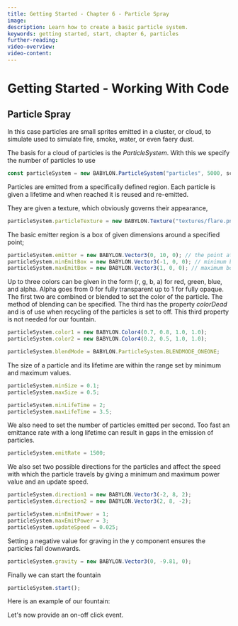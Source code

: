 ```yaml
---
title: Getting Started - Chapter 6 - Particle Spray
image: 
description: Learn how to create a basic particle system.
keywords: getting started, start, chapter 6, particles
further-reading:
video-overview:
video-content:
---
```


# Getting Started - Working With Code

## Particle Spray
In this case particles are small sprites emitted in a cluster, or cloud,  to simulate used to simulate fire, smoke, water, or even faery dust.

The basis for a cloud of particles is the *ParticleSystem*. With this we specify the number of particles to use 
```javascript
const particleSystem = new BABYLON.ParticleSystem("particles", 5000, scene);  //scene is optional
```

Particles are emitted from a specifically defined region. Each particle is given a lifetime and when reached it is reused and re-emitted.

They are given a texture, which obviously governs their appearance,

```javascript
particleSystem.particleTexture = new BABYLON.Texture("textures/flare.png", scene);
```

The basic emitter region is a box of given dimensions around a specified point;
```javascript 
particleSystem.emitter = new BABYLON.Vector3(0, 10, 0); // the point at the top of the fountain
particleSystem.minEmitBox = new BABYLON.Vector3(-1, 0, 0); // minimum box dimensions
particleSystem.maxEmitBox = new BABYLON.Vector3(1, 0, 0); // maximum box dimensions
```

Up to three colors can be given in the form (r, g, b, a) for red, green, blue, and alpha. Alpha goes from 0 for fully transparent up to 1 for fully opaque. The first two are combined or blended to set the color of the particle. The method of blending can be specified. The third has the property *colorDead* and is of use when recycling of the particles is set to off. This third property is not needed for our fountain.
```javascript
particleSystem.color1 = new BABYLON.Color4(0.7, 0.8, 1.0, 1.0);
particleSystem.color2 = new BABYLON.Color4(0.2, 0.5, 1.0, 1.0);

particleSystem.blendMode = BABYLON.ParticleSystem.BLENDMODE_ONEONE;
```

The size of a particle and its lifetime are within the range set by minimum and maximum values.
```javascript
particleSystem.minSize = 0.1;
particleSystem.maxSize = 0.5;

particleSystem.minLifeTime = 2;
particleSystem.maxLifeTime = 3.5;
```

We also need to set the number of particles emitted per second. Too fast an emittance rate with a long lifetime can result in gaps in the emission of particles.
```javascript
particleSystem.emitRate = 1500;
```

We also set two possible directions for the particles and affect the speed with which the particle travels by giving a minimum and maximum power value and an update speed.
```javascript
particleSystem.direction1 = new BABYLON.Vector3(-2, 8, 2);
particleSystem.direction2 = new BABYLON.Vector3(2, 8, -2);

particleSystem.minEmitPower = 1;
particleSystem.maxEmitPower = 3;
particleSystem.updateSpeed = 0.025;
```

Setting a negative value for graving in the y component ensures the particles fall downwards.
```javascript
particleSystem.gravity = new BABYLON.Vector3(0, -9.81, 0);
```

Finally we can start the fountain 
```javascript
particleSystem.start();
```

Here is an example of our fountain:

<Playground id="#TC31NV#4" title="Add the Spray" description="Create a basic particle system as water spray." image="/img/playgroundsAndNMEs/gettingStartedParticleSpray1.jpg"/>

Let's now provide an on-off click event.